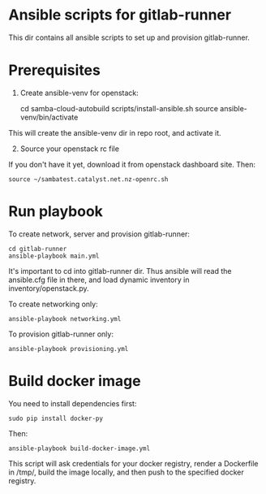 # Ansible scripts for gitlab-runner

This dir contains all ansible scripts to set up and provision gitlab-runner.

# Prerequisites

1. Create ansible-venv for openstack:

    cd samba-cloud-autobuild
    scripts/install-ansible.sh
    source ansible-venv/bin/activate

This will create the ansible-venv dir in repo root, and activate it.

2. Source your openstack rc file

If you don't have it yet, download it from openstack dashboard site. Then:

    source ~/sambatest.catalyst.net.nz-openrc.sh

# Run playbook
To create network, server and provision gitlab-runner:

    cd gitlab-runner
    ansible-playbook main.yml

It's important to cd into gitlab-runner dir. Thus ansible will read the ansible.cfg file
in there, and load dynamic inventory in inventory/openstack.py.

To create networking only:

    ansible-playbook networking.yml

To provision gitlab-runner only:

    ansible-playbook provisioning.yml

# Build docker image
You need to install dependencies first:

    sudo pip install docker-py

Then:

    ansible-playbook build-docker-image.yml

This script will ask credentials for your docker registry, render a Dockerfile
in /tmp/, build the image locally, and then push to the specified docker registry.
